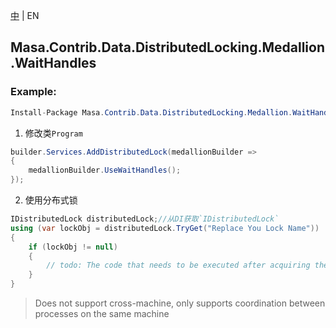 [中](README.zh-CN.md) | EN

## Masa.Contrib.Data.DistributedLocking.Medallion.WaitHandles

### Example:

```c#
Install-Package Masa.Contrib.Data.DistributedLocking.Medallion.WaitHandles
```

1. 修改类`Program`

``` C#
builder.Services.AddDistributedLock(medallionBuilder =>
{
    medallionBuilder.UseWaitHandles();
});
```

2. 使用分布式锁

``` C#
IDistributedLock distributedLock;//从DI获取`IDistributedLock`
using (var lockObj = distributedLock.TryGet("Replace You Lock Name"))
{
    if (lockObj != null)
    {
        // todo: The code that needs to be executed after acquiring the distributed lock
    }
}
```

> Does not support cross-machine, only supports coordination between processes on the same machine